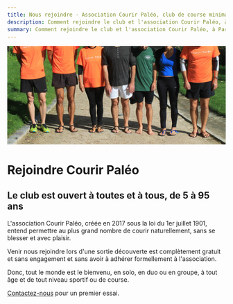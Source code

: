 ```yaml
---
title: Nous rejoindre - Association Courir Paléo, club de course minimaliste
description: Comment rejoindre le club et l'association Courir Paléo, à Paris, en province ou en régions
summary: Comment rejoindre le club et l'association Courir Paléo, à Paris, en province ou en régions
---
```

![Courir Paleo](/assets/images/CourirPaleo_groupe_Parc-Montsouris_pieds_1200px.jpg)
# Rejoindre Courir Paléo
## Le club est ouvert à toutes et à tous, de 5 à 95 ans
L'association Courir Paléo, créée en 2017 sous la loi du 1er juillet 1901, entend permettre au plus grand nombre de courir naturellement, sans se blesser et avec plaisir.

Venir nous rejoindre lors d'une sortie découverte est complètement gratuit et sans engagement et sans avoir à adhérer formellement à l'association.

Donc, tout le monde est le bienvenu, en solo, en duo ou en groupe, à tout âge et de tout niveau sportif ou de course.

[Contactez-nous](/contact) pour un premier essai.


